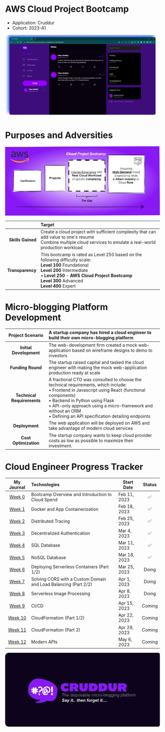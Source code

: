 # AWS Cloud Project Bootcamp


- Application: Cruddur
- Cohort: 2023-A1

<img src="_docs/assets/yayaoncruddur.png">


# Purposes and Adversities

<img src="_docs/assets/aware.drawio.png">

| | Target |
| ---: | :--- |
| **Skills Gained** |  Create a cloud project with sufficient complexity that can add value to one's resume <br>Combine multiple cloud services to emulate a real-world production workload |
| **Transparency** | This bootcamp is rated as Level 250 based on the following difficulty scale: <br> **Level 100** Foundational <br> **Level 200** Intermediate <br>   • **Level 250** - **AWS Cloud Project Bootcamp** <br> **Level 300** Advanced <br> **Level 400** Expert |



# Micro-blogging Platform Development
|Project Scenario  | A startup company has hired a cloud engineer to build their own micro-blogging platform |
| :---: | :--- |
| **Initial Development** | The web-development firm created a mock web-application based on wireframe designs to demo to investors |
| **Funding Round** | The startup raised capital and tasked the cloud engineer with making the mock web-application production ready at scale |
| **Technical Requirements** | A fractional CTO was consulted to choose the technical requirements, which include: <br> • Frontend in Javascript using React (functional components) <br> • Backend in Python using Flask <br> • API-only approach using a micro-framework and without an ORM <br> • Defining an API specification detailing endpoints |
| **Deployment** | The web application will be deployed on AWS and take advantage of modern cloud services |
| **Cost Optimization** | The startup company wants to keep cloud provider costs as low as possible to maximize their investment. |

# Cloud Engineer Progress Tracker
| My Journal  | Technologies   | Start Date | Status|
| :---: | :--- | --- |:---: |
| [Week 0](journal/week0.md) | Bootcamp Overview and Introduction to Cloud Spend | Feb 11, 2023 |✅|
| [Week 1](journal/week1.md) | Docker and App Containerization | Feb 18, 2023 |✅|
| [Week 2](journal/week2.md) | Distributed Tracing | Feb 25, 2023 |✅|
| [Week 3](journal/week3.md) | Decentralized Authentication | Mar 4, 2023 |✅|
| [Week 4](journal/week4.md) | SQL Database | Mar 11, 2023 |✅|
|  [Week 5](journal/week5.md) | NoSQL Database | Mar 18, 2023 |✅|
| [Week 6](journal/week6.md) | Deploying Serverless Containers (Part 1/2) | Mar 25, 2023 |Doing|
| [Week 7](journal/week7.md)  | Solving CORS with a Custom Domain and Load Balancing (Part 2/2) | Apr 1, 2023 |Doing|
| [Week 8](journal/week8.md) | Serverless Image Processing | Apr 8, 2023 |Doing|
|  [Week 9](journal/week9.md) | CI/CD | Apr 15, 2023 |Coming|
|  [Week 10](journal/week10.md) | CloudFormation (Part 1/2) | Apr 22, 2023 |Coming|
| [Week 11](journal/week11.md)| CloudFormation (Part 2) | Apr 29, 2023 |Coming|
|  [Week 12](journal/week12.md) | Modern APIs | May 6, 2023 |Coming|


<p align="center">
    <img src="_docs/assets/rounded-banner.png" width="800">
</p>


